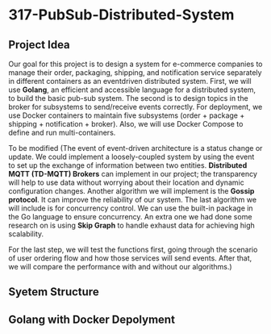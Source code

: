 # 317-PubSub-Distributed-System

## Project Idea
Our goal for this project is to design a system for e-commerce companies to manage their order, packaging, shipping, and notification service separately in different containers as an eventdriven distributed system. First, we will use **Golang**, an efficient and accessible language for a distributed system, to build the basic pub-sub system. The second is to design topics in the broker for subsystems to send/receive events correctly. For deployment, we use Docker containers to maintain five subsystems (order + package + shipping + notification + broker). Also, we will use Docker Compose to define and run multi-containers.

To be modified
(The event of event-driven architecture is a status change or update. We could implement a loosely-coupled system by using the event to set up the exchange of information between two entities. **Distributed MQTT (TD-MQTT) Brokers** can implement in our project; the transparency will help to use data without worrying about their location and dynamic configuration changes. Another algorithm we will implement is the **Gossip protocol**. It can improve the reliability of our system. The last algorithm we will include is for concurrency control. We can use the built-in package in the Go language to ensure concurrency. An extra one we had done some research on is using **Skip Graph** to handle exhaust data for achieving high scalability.

For the last step, we will test the functions first, going through the scenario of user ordering flow and how those services will send events. After that, we will compare the performance with and without our algorithms.)

## Syetem Structure

## Golang with Docker Depolyment
